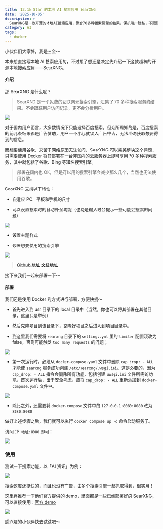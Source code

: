 ```yaml
---
title: 13.1k Star 的本地 AI 搜索应用 SearXNG
date: '2025-10-05'
description: >-
  SearXNG是一款开源的本地AI搜索应用，聚合70多种搜索引擎的结果，保护用户隐私，不跟踪访问记录。用户可通过Docker在非国内云服务器上部署，解决国内搜索引擎广告问题。SearXNG支持自适应布局、自动补全和主题设置，使用简单且无广告，适合快速获取信息。可访问其[GitHub](https://github.com/searxng/searxng)了解更多。
category: AI
tags:
  - docker
---
```


小伙伴们大家好，我是三金～

本来想直接写本地 AI 搜索应用的，不过想了想还是决定先介绍一下这款超棒的开源本地搜索应用——SearXNG。

#### 介绍

那 SearXNG 是什么呢？

> SearXNG 是一个免费的互联网元搜索引擎，汇集了 70 多种搜索服务的结果。不会跟踪用户访问记录，更不会分析用户。

![](assets/a1791dcf-a722-45ba-af4e-a13418f5c4c5.png)

对于国内用户而言，大多数情况下只能选择百度搜索。但众所周知的是，百度搜索的前几条结果都是广告赞助，用户一不小心就误入广告中去，无法准确获取想要得到的信息。

而想要使用谷歌，又苦于网络原因无法访问。SearXNG 可以完美解决这个问题，只需要使用 Docker 将其部署在一台非国内的云服务器上即可享用 70 多种搜索服务，其中就包括了谷歌、Bing 等知名搜索引擎。

> 部署在国内也 OK，但是可以用的搜索引擎会减少那么几个，当然也无法使用谷歌。

SearXNG 支持以下特性：

*   自适应 PC、平板和手机的尺寸
    
*   可以设置搜索时的自动补全功能（也就是输入时会提示一些可能会搜索的问题）
    

![](assets/ed2d5f85-9a97-4d97-8a00-3104fa30810e.png)

*   设置主题样式
    
*   设置想要使用的搜索引擎
    

![](assets/5be7bddf-b041-40ec-8b67-30d02d5a7ddf.png)

> [Github 地址](https://github.com/searxng/searxng) [文档地址](https://docs.searxng.org/)

接下来我们一起来部署一下～

#### 部署

我们还是使用 Docker 的方式进行部署，方便快捷～

*   首先进入到 usr 目录下的 local 目录中（当然，你也可以将其部署在其他目录，这里只是举例）
    
*   然后克隆项目到该目录下，克隆好项目之后进入到项目目录中。
    
*   到这里我们需要将 `searxng` 目录下的 `settings.yml` 里的 `limiter` 配置项改为 false，否则可能触发 `too many requests` 的问题；
    

![](assets/15f50cb1-478b-4fe0-b13c-c86d8f1dc858.png)

*   第一次运行时，必须从 `docker-compose.yaml` 文件中删除 `cap_drop: - ALL` 才能使 `searxng` 服务成功创建 `/etc/searxng/uwsgi.ini`。这是必要的，因为 `cap_drop: - ALL` 指令会删除所有功能，包括创建 `uwsgi.ini` 文件所需的功能。首次运行后，出于安全考虑，应将 `cap_drop: - ALL` 重新添加到 `docker-compose.yaml` 文件中。
    

![](assets/e3966df1-1ae3-40ec-9836-77ad9bafee19.png)

*   除此之外，还需要将 `docker-compose` 文件中的 `127.0.0.1:8080:8080` 改为 `8080:8080`
    

做好上述步骤之后，我们就可以执行 `docker compose up -d` 命令启动服务了。

访问 `IP 地址:8080` 即可：

![](assets/a59f387f-6944-4895-8be7-c99333a63dc9.png)

### 使用

测试一下搜索功能，以「AI 资讯」为例：

![](assets/87571a93-069b-49c9-9b96-96e7027f3656.png)

搜索速度还挺快的，而且也没有广告，由多个搜素引擎一起抓取得到，很实用！

这里再推荐一下他们官方提供的 demo，里面都是一些已经部署好的 SearXNG，可以直接使用：[官方 demo](https://searx.space/)

![](assets/0a6495b4-439c-4df6-827d-1e5023782179.png)

感兴趣的小伙伴快去试试吧～